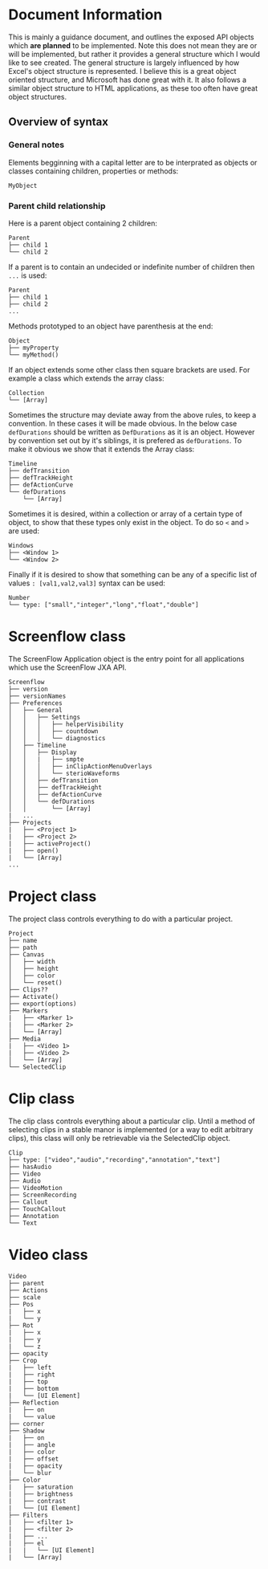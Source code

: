 # Document Information

This is mainly a guidance document, and outlines the exposed API objects which **are planned** to be implemented. Note this does not mean they are or will be implemented, but rather it provides a general structure which I would like to see created. The general structure is largely influenced by how Excel's object structure is represented. I believe this is a great object oriented structure, and Microsoft has done great with it. It also follows a similar object structure to HTML applications, as these too often have great object structures.

## Overview of syntax

### General notes

Elements begginning with a capital letter are to be interprated as objects or classes containing children, properties or methods:

```
MyObject
```

### Parent child relationship

Here is a parent object containing 2 children:

```
Parent
├── child 1
└── child 2
```

If a parent is to contain an undecided or indefinite number of children then `...` is used:

```
Parent
├── child 1
├── child 2
...
```

Methods prototyped to an object have parenthesis at the end:

```
Object
├── myProperty
└── myMethod()
```

If an object extends some other class then square brackets are used. For example a class which extends the array class:

```
Collection
└── [Array]
```

Sometimes the structure may deviate away from the above rules, to keep a convention. In these cases it will be made obvious. In the below case `defDurations` should be written as `DefDurations` as it is an object. However by convention set out by it's siblings, it is prefered as `defDurations`. To make it obvious we show that it extends the Array class:

```
Timeline
├── defTransition
├── defTrackHeight
├── defActionCurve
└── defDurations
    └── [Array]
```

Sometimes it is desired, within a collection or array of a certain type of object, to show that these types only exist in the object. To do so `<` and `>` are used:

```
Windows
├── <Window 1>
└── <Window 2>
```

Finally if it is desired to show that something can be any of a specific list of values `: [val1,val2,val3]` syntax can be used:

```
Number
└── type: ["small","integer","long","float","double"]
```

# Screenflow class

The ScreenFlow Application object is the entry point for all applications which use the ScreenFlow JXA API.

```
Screenflow
├── version
├── versionNames
├── Preferences
│   ├── General
│   │   ├── Settings
│   │   │   ├── helperVisibility
│   │   │   ├── countdown
│   │   │   └── diagnostics
│   ├── Timeline
│   │   ├── Display
│   │   |   ├── smpte
│   │   │   ├── inClipActionMenuOverlays
│   │   │   └── sterioWaveforms
│   │   ├── defTransition
│   │   ├── defTrackHeight
│   │   ├── defActionCurve
│   │   └── defDurations
│   │       └── [Array]
|   ...
├── Projects
|   ├── <Project 1>
|   ├── <Project 2>
|   ├── activeProject()
|   ├── open()
|   └── [Array]
...
```

# Project class

The project class controls everything to do with a particular project.

```
Project
├── name
├── path
├── Canvas
│   ├── width
│   ├── height
│   ├── color
│   └── reset()
├── Clips??
├── Activate()
├── export(options)
├── Markers
|   ├── <Marker 1>
|   ├── <Marker 2>
│   └── [Array]
├── Media
|   ├── <Video 1>
|   ├── <Video 2>
│   └── [Array]
└── SelectedClip
```

# Clip class

The clip class controls everything about a particular clip. Until a method of selecting clips in a stable manor is implemented (or a way to edit arbitrary clips), this class will only be retrievable via the SelectedClip object.

```
Clip
├── type: ["video","audio","recording","annotation","text"]
├── hasAudio
├── Video
├── Audio
├── VideoMotion
├── ScreenRecording
├── Callout
├── TouchCallout
├── Annotation
└── Text
```

# Video class

```
Video
├── parent
├── Actions
├── scale
├── Pos
|   ├── x
|   └── y
├── Rot
|   ├── x
|   ├── y
|   └── z
├── opacity
├── Crop
|   ├── left
|   ├── right
|   ├── top
|   ├── bottom
|   └── [UI Element]
├── Reflection
|   ├── on
|   └── value
├── corner
├── Shadow
|   ├── on
|   ├── angle
|   ├── color
|   ├── offset
|   ├── opacity
|   └── blur
├── Color
|   ├── saturation
|   ├── brightness
|   ├── contrast
|   └── [UI Element]
├── Filters
|   ├── <filter 1>
|   ├── <filter 2>
|   ├── ...
|   ├── el
|   |   └── [UI Element]
|   └── [Array]
```
